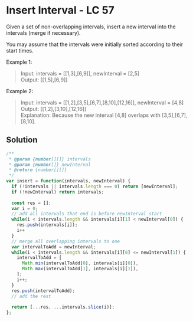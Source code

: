 # Insert Interval - LC 57
Given a set of non-overlapping intervals, insert a new interval into the intervals (merge if necessary).

You may assume that the intervals were initially sorted according to their start times.

Example 1:
>Input: intervals = [[1,3],[6,9]], newInterval = [2,5]\
>Output: [[1,5],[6,9]]

Example 2:

>Input: intervals = [[1,2],[3,5],[6,7],[8,10],[12,16]], newInterval = [4,8]\
>Output: [[1,2],[3,10],[12,16]]\
>Explanation: Because the new interval [4,8] overlaps with [3,5],[6,7],[8,10].

## Solution
```javascript
/**
 * @param {number[][]} intervals
 * @param {number[]} newInterval
 * @return {number[][]}
 */
var insert = function(intervals, newInterval) {
  if (!intervals || intervals.length === 0) return [newInterval];
  if (!newInterval) return intervals;
  
  const res = [];
  var i = 0;
  // add all intervals that end is before newInterval start
  while(i < intervals.length && intervals[i][1] < newInterval[0]) {
    res.push(intervals[i]);
    i++
  }
  // merge all overlapping intervals to one
  var intervalToAdd = newInterval;
  while(i < intervals.length && intervals[i][0] <= newInterval[1]) {
    intervalToAdd = [
      Math.min(intervalToAdd[0], intervals[i][0]),
      Math.max(intervalToAdd[1], intervals[i][1]),
    ];
    i++;
  }
  res.push(intervalToAdd);
  // add the rest
  
  return [...res, ...intervals.slice(i)];
};
```
